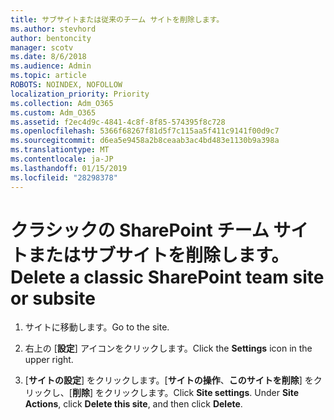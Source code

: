 ```yaml
---
title: サブサイトまたは従来のチーム サイトを削除します。
ms.author: stevhord
author: bentoncity
manager: scotv
ms.date: 8/6/2018
ms.audience: Admin
ms.topic: article
ROBOTS: NOINDEX, NOFOLLOW
localization_priority: Priority
ms.collection: Adm_O365
ms.custom: Adm_O365
ms.assetid: f2ec4d9c-4841-4c8f-8f85-574395f8c728
ms.openlocfilehash: 5366f68267f81d5f7c115aa5f411c9141f00d9c7
ms.sourcegitcommit: d6ea5e9458a2b8ceaab3ac4bd483e1130b9a398a
ms.translationtype: MT
ms.contentlocale: ja-JP
ms.lasthandoff: 01/15/2019
ms.locfileid: "28298378"
---
```

# <a name="delete-a-classic-sharepoint-team-site-or-subsite"></a><span data-ttu-id="f5835-102">クラシックの SharePoint チーム サイトまたはサブサイトを削除します。</span><span class="sxs-lookup"><span data-stu-id="f5835-102">Delete a classic SharePoint team site or subsite</span></span>

1. <span data-ttu-id="f5835-103">サイトに移動します。</span><span class="sxs-lookup"><span data-stu-id="f5835-103">Go to the site.</span></span>
    
2. <span data-ttu-id="f5835-104">右上の [**設定**] アイコンをクリックします。</span><span class="sxs-lookup"><span data-stu-id="f5835-104">Click the **Settings** icon in the upper right.</span></span> 
    
3. <span data-ttu-id="f5835-p101">[**サイトの設定**] をクリックします。[**サイトの操作**、**このサイトを削除**] をクリックし、[**削除**] をクリックします。</span><span class="sxs-lookup"><span data-stu-id="f5835-p101">Click **Site settings**. Under **Site Actions**, click **Delete this site**, and then click **Delete**.</span></span>
    

